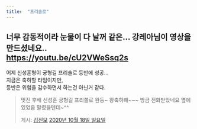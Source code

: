 ```yaml
---
title:  "프리솔로"
---
```


너무 감동적이라 눈물이 다 날꺼 같은...
강레아님이 영상을 만드셨네요..  
https://youtu.be/cU2VWeSsq2s
---

어제 신성훈형이 궁형길 프리솔로 등반에 성공...<br>
지금은 축하할 타임이지만, <br>
등반은 위험을 감수하면서 하는건 아닌거 같다. <br>

<div id="fb-root">
</div>  
<script  async  defer  crossorigin="anonymous"  
 src="https://connect.facebook.net/ko_KR/sdk.js#xfbml=1&version=v8.0"  
 nonce="wcodLGTo">
</script>
<div class="fb-post" data-href="https://www.facebook.com/peequet/posts/10159004681052867" data-show-text="true" data-width=""><blockquote cite="https://www.facebook.com/peequet/posts/10159004681052867" class="fb-xfbml-parse-ignore"><p>멋진 후배 신성훈 
궁형길 프리쏠로 완등~
왕축하해~~~
방금 전화받았네요
옆에 있었음 말렸을텐데~^^</p>게시: <a href="https://www.facebook.com/peequet">김진모</a>&nbsp;<a href="https://www.facebook.com/peequet/posts/10159004681052867">2020년 10월 18일 일요일</a></blockquote></div>
